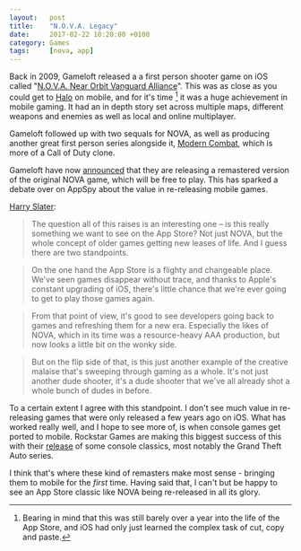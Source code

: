 ```yaml
---
layout:   post
title:    "N.O.V.A. Legacy"
date:     2017-02-22 10:20:00 +0100
category: Games
tags:     [nova, app]
---
```


Back in 2009, Gameloft released a a first person shooter game on iOS called "[N.O.V.A. Near Orbit Vanguard Alliance][novawiki]". This was as close as you could get to [Halo][halowiki] on mobile, and for it's time [^1] it was a huge achievement in mobile gaming. It had an in depth story set across multiple maps, different weapons and enemies as well as local and online multiplayer. 

Gameloft followed up with two sequals for NOVA, as well as producing another great first person series alongside it, [Modern Combat][mc], which is more of a Call of Duty clone. 

Gameloft have now [announced][glann] that they are releasing a remastered version of the original NOVA game, which will be free to play. This has sparked a debate over on AppSpy about the value in re-releasing mobile games. 

[Harry Slater][hsappspy]:
> The question all of this raises is an interesting one – is this really something we want to see on the App Store? Not just NOVA, but the whole concept of older games getting new leases of life. And I guess there are two standpoints.

> On the one hand the App Store is a flighty and changeable place. We've seen games disappear without trace, and thanks to Apple's constant upgrading of iOS, there's little chance that we're ever going to get to play those games again.

> From that point of view, it's good to see developers going back to games and refreshing them for a new era. Especially the likes of NOVA, which in its time was a resource-heavy AAA production, but now looks a little bit on the wonky side.

> But on the flip side of that, is this just another example of the creative malaise that's sweeping through gaming as a whole. It's not just another dude shooter, it's a dude shooter that we've all already shot a whole bunch of dudes in before.

To a certain extent I agree with this standpoint. I don't see much value in re-releasing games that were only released a few years ago on iOS. What has worked really well, and I hope to see more of, is when console games get ported to mobile. Rockstar Games are making this biggest success of this with their [release][bully] of some console classics, most notably the Grand Theft Auto series. 

I think that's where these kind of remasters make most sense - bringing them to mobile for the *first* time. Having said that, I can't but be happy to see an App Store classic like NOVA being re-released in all its glory.


[^1]:Bearing in mind that this was still barely over a year into the life of the App Store, and iOS had only just learned the complex task of cut, copy and paste.

[novawiki]:https://en.wikipedia.org/wiki/N.O.V.A._Near_Orbit_Vanguard_Alliance
[halowiki]:https://en.wikipedia.org/wiki/Halo:_Combat_Evolved
[mc]:https://en.wikipedia.org/wiki/Modern_Combat_(series)
[glann]:http://www.gameloft.com/central/n-o-v-a/nova-story-retrospective-part-1/
[hsappspy]:http://www.appspy.com/feature/11158/the-monday-musing-is-nova-legacy-a-step-in-the-wrong-direction-for-mobile
[bully]:http://colm.io/2016/12/08/bully-coming-to-mobile/
